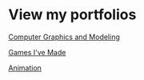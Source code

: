 # View my portfolios
[Computer Graphics and Modeling](https://github.com/symsoph/portfolios/blob/main/game-design/README.md#-3d-modeling)

[Games I've Made](https://github.com/symsoph/portfolios/tree/main/game-design#-game-development)

[Animation](https://github.com/symsoph/portfolios/tree/main/shadertoy)
